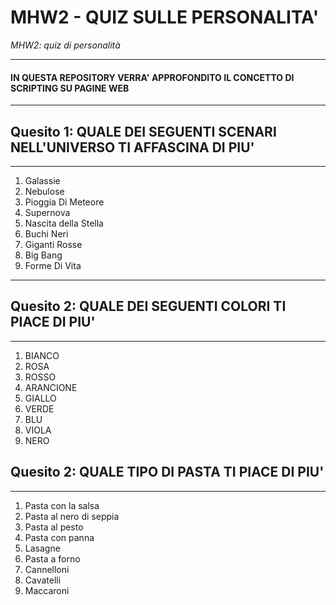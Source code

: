 # MHW2 - QUIZ SULLE PERSONALITA'


*MHW2: quiz di personalità*

----------

#### IN QUESTA REPOSITORY VERRA' APPROFONDITO IL CONCETTO DI SCRIPTING SU PAGINE WEB

----------
## Quesito 1: QUALE DEI SEGUENTI SCENARI NELL'UNIVERSO TI AFFASCINA DI PIU'
----------
1. Galassie
2. Nebulose
3. Pioggia Di Meteore
4. Supernova
5. Nascita della Stella
6. Buchi Neri
7. Giganti Rosse
8. Big Bang
9. Forme Di Vita
----------
## Quesito 2: QUALE DEI SEGUENTI COLORI TI PIACE DI PIU'
----------
1. BIANCO
2. ROSA
3. ROSSO
4. ARANCIONE
5. GIALLO
6. VERDE
7. BLU
8. VIOLA
9. NERO
## Quesito 2: QUALE TIPO DI PASTA TI PIACE DI PIU'
----------
1. Pasta con la salsa
2. Pasta al nero di seppia
3. Pasta al pesto
4. Pasta con panna
5. Lasagne
6. Pasta a forno
7. Cannelloni
8. Cavatelli
9. Maccaroni